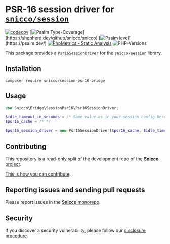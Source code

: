 # PSR-16 session driver for [`snicco/session`](https://github.com/snicco/session)

[![codecov](https://img.shields.io/badge/Coverage-100%25-success
)](https://codecov.io/gh/sniccowp/sniccowp)
[![Psalm Type-Coverage](https://shepherd.dev/github/snicco/snicco/coverage.svg?)](https://shepherd.dev/github/snicco/snicco)
[![Psalm level](https://shepherd.dev/github/snicco/snicco/level.svg?)](https://psalm.dev/)
[![PhpMetrics - Static Analysis](https://img.shields.io/badge/PhpMetrics-Static_Analysis-2ea44f)](https://snicco.github.io/snicco/phpmetrics/SessionPsr16Bridge/index.html)
![PHP-Versions](https://img.shields.io/badge/PHP-%5E7.4%7C%5E8.0%7C%5E8.1-blue)

This package provides a [`Psr16SessionDriver`](src/Psr16SessionDriver.php) for
the [`snicco/session`](https://github.com/snicco/session) library.

## Installation

```shell
composer require snicco/session-psr16-bridge
```

## Usage

```php
use Snicco\Bridge\SessionPsr16\Psr16SessionDriver;

$idle_timeout_in_seconds = /* Same value as in your session config here */
$psr16_cache = /* */

$psr16_session_driver = new Psr16SessionDriver($psr16_cache, $idle_timeout_in_seconds);
```


## Contributing

This repository is a read-only split of the development repo of the
[**Snicco** project](https://github.com/snicco/snicco).

[This is how you can contribute](https://github.com/snicco/snicco/blob/master/CONTRIBUTING.md).

## Reporting issues and sending pull requests

Please report issues in the
[**Snicco** monorepo](https://github.com/snicco/snicco/blob/master/CONTRIBUTING.md##using-the-issue-tracker).

## Security

If you discover a security vulnerability, please follow
our [disclosure procedure](https://github.com/snicco/snicco/blob/master/SECURITY.md).
